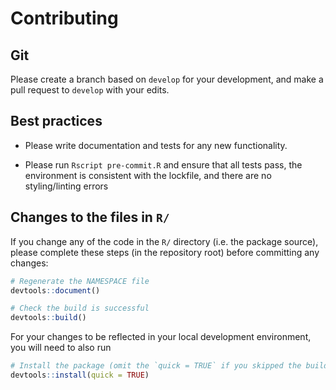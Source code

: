 # Contributing


## Git

Please create a branch based on `develop` for your development, and make a pull request to `develop` with your edits.


## Best practices

- Please write documentation and tests for any new functionality.

- Please run `Rscript pre-commit.R` and ensure that all tests pass, the environment is consistent with the lockfile, and there are no styling/linting errors


## Changes to the files in `R/`

If you change any of the code in the `R/` directory (i.e. the package source), please complete these steps (in the repository root) before committing any changes:

```R
# Regenerate the NAMESPACE file
devtools::document()

# Check the build is successful
devtools::build()
```

For your changes to be reflected in your local development environment, you will need to also run

```R
# Install the package (omit the `quick = TRUE` if you skipped the build step)
devtools::install(quick = TRUE)
```
